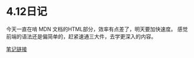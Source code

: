 # 4.12日记

今天一直在啃 MDN 文档的HTML部分，效率有点差了，明天要加快速度。
感觉前端的语法还是偏简单的，赶紧速通三大件，去学更深入的内容。

[笔记链接](https://www.notion.so/HTML-1d23eab18c8c8081b6ecd1f37ad8ef07?pvs=4)